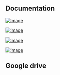 ## Documentation


[![image](https://img.shields.io/travis/TankerHQ/cloudmesh-storage.svg?branch=master)](https://travis-ci.org/TankerHQ/cloudmesn-storage)

[![image](https://img.shields.io/pypi/pyversions/cloudmesh-storage.svg)](https://pypi.org/project/cloudmesh-storage)

[![image](https://img.shields.io/pypi/v/cloudmesh-storage.svg)](https://pypi.org/project/cloudmesh-storage/)

[![image](https://img.shields.io/github/license/TankerHQ/python-cloudmesh-storage.svg)](https://github.com/TankerHQ/python-cloudmesh-storage/blob/master/LICENSE)


## Google drive

